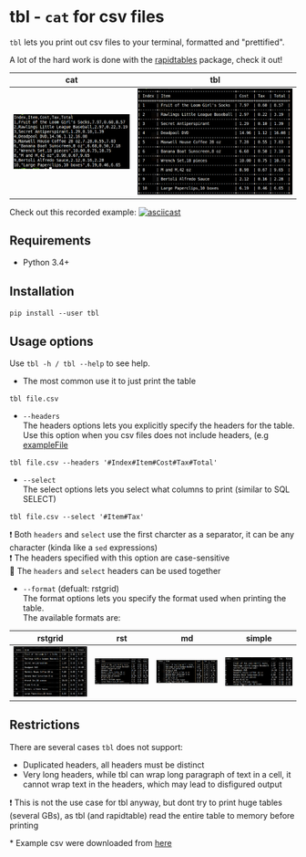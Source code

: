 # tbl - `cat` for csv files

`tbl` lets you print out csv files to your terminal, formatted and "prettified".  

A lot of the hard work is done with the [rapidtables](https://github.com/alttch/rapidtables) package, check it out!

cat             |  tbl
-------------------------|-------------------------
![](docs_content/cat.png)  |  ![](docs_content/rstgrid.png)

Check out this recorded example:
[![asciicast](https://asciinema.org/a/268740.png)](https://asciinema.org/a/268740)
## Requirements
* Python 3.4+

## Installation
```shell
pip install --user tbl
```

## Usage options
Use ```tbl -h / tbl --help``` to see help.

* The most common use it to just print the table
```shell
tbl file.csv
```
* `--headers`  
The headers options lets you explicitly specify the headers for the table. Use this option when you csv files does 
not include headers, (e.g [exampleFile](example_csv/no_headers.csv)
```shell
tbl file.csv --headers '#Index#Item#Cost#Tax#Total'
```
* `--select`  
The select options lets you select what columns to print (similar to SQL SELECT)
```shell
tbl file.csv --select '#Item#Tax'
```  
:exclamation: Both `headers` and `select` use the first charcter as a separator, 
it can be any character (kinda like a `sed` expressions)  
:exclamation: The headers specified with this option are case-sensitive  
:star2: The `headers` and `select` headers can be used together

* `--format` (defualt: rstgrid)  
The format options lets you specify the format used when printing the table.  
The available formats are:

| rstgrid | rst | md | simple |
|-------|-------|-----------|-------|
|![](docs_content/rstgrid.png)|![](docs_content/rst.png)|![](docs_content/md.png)|![](docs_content/simple.png)|

## Restrictions
There are several cases `tbl` does not support:
* Duplicated headers, all headers must be distinct
* Very long headers, while tbl can wrap long paragraph of text in a cell, 
it cannot wrap text in the headers, which may lead to disfigured output

:exclamation: This is not the use case for tbl anyway, but dont try to print huge tables (several GBs), 
as tbl (and rapidtable) read the entire table to memory before printing

\* Example csv were downloaded from [here](https://people.sc.fsu.edu/~jburkardt/data/csv/csv.html)